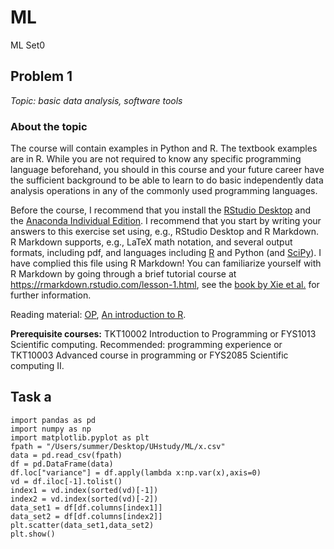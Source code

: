 # ML
ML Set0
## Problem 1

*Topic: basic data analysis, software tools* 
### About the topic
  
The course will contain
  examples in Python and R. The textbook examples are in R. While you are not required to know
  any specific programming language beforehand,
  you should in this course and your future career have the
  sufficient background to be able to learn to do basic independently
  data analysis operations in any of the commonly used programming
  languages.
  
 
Before the course, I recommend that you install the [RStudio Desktop](https://rstudio.com/products/rstudio/) and the [Anaconda Individual Edition](https://www.anaconda.com/distribution/). I recommend that you start by
  writing your answers to this exercise set using, e.g., RStudio Desktop and R Markdown. R Markdown supports, e.g., LaTeX math notation, and several output formats, including pdf, and languages including [R](https://www.r-project.org/) and Python (and [SciPy](https://www.scipy.org/)). I have complied this file using R Markdown! You can familiarize yourself with R Markdown by going through a brief tutorial course at <https://rmarkdown.rstudio.com/lesson-1.html>, see the [book by Xie et al.](https://bookdown.org/yihui/rmarkdown/) for further information.
  
Reading material: [OP](https://python-s20.mooc.fi/), [An introduction to R](https://cran.r-project.org/doc/manuals/r-release/R-intro.pdf).

**Prerequisite courses:**
TKT10002 Introduction to Programming or FYS1013 Scientific computing. Recommended: programming experience or TKT10003 Advanced course in programming or FYS2085 Scientific computing II.

## Task a

```{python}
import pandas as pd
import numpy as np
import matplotlib.pyplot as plt
fpath = "/Users/summer/Desktop/UHstudy/ML/x.csv"
data = pd.read_csv(fpath)
df = pd.DataFrame(data)
df.loc["variance"] = df.apply(lambda x:np.var(x),axis=0)
vd = df.iloc[-1].tolist()
index1 = vd.index(sorted(vd)[-1])
index2 = vd.index(sorted(vd)[-2])
data_set1 = df[df.columns[index1]]
data_set2 = df[df.columns[index2]]
plt.scatter(data_set1,data_set2)
plt.show()
```
